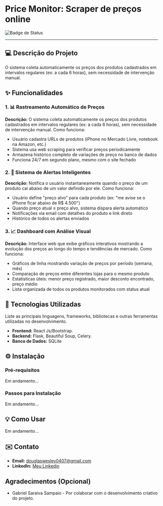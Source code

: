 # Price Monitor: Scraper de preços online

![Badge de Status](https://img.shields.io/badge/Status-Em%20Desenvolvimento-yellow) 

---

## 💻 Descrição do Projeto
O sistema coleta automaticamente os preços dos produtos cadastrados em intervalos regulares (ex: a cada 6 horas), sem necessidade de intervenção manual.

## ✨ Funcionalidades
### 1. 📊 Rastreamento Automático de Preços
**Descrição:** O sistema coleta automaticamente os preços dos produtos cadastrados em intervalos regulares (ex: a cada 6 horas), sem necessidade de intervenção manual.
Como funciona:

- Usuário cadastra URLs de produtos (iPhone no Mercado Livre, notebook na Amazon, etc.)
- Sistema usa web scraping para verificar preços periodicamente
- Armazena histórico completo de variações de preço no banco de dados
- Funciona 24/7 em segundo plano, mesmo com o site fechado
### 2. 🔔 Sistema de Alertas Inteligentes
**Descrição:** Notifica o usuário instantaneamente quando o preço de um produto cai abaixo de um valor definido por ele.
Como funciona:

- Usuário define "preço alvo" para cada produto (ex: "me avise se o iPhone ficar abaixo de R$ 4.500")
- Quando preço atual ≤ preço alvo, sistema dispara alerta automático
- Notificações via email com detalhes do produto e link direto
- Histórico de todos os alertas enviados

### 3. 📈 Dashboard com Análise Visual
**Descrição:** Interface web que exibe gráficos interativos mostrando a evolução dos preços ao longo do tempo e tendências de mercado.
Como funciona:

- Gráficos de linha mostrando variação de preços por período (semana, mês)
- Comparação de preços entre diferentes lojas para o mesmo produto
- Estatísticas úteis: menor preço registrado, maior desconto encontrado, preço médio
- Lista organizada de todos os produtos monitorados com status atual

## 🚀 Tecnologias Utilizadas

Liste as principais linguagens, frameworks, bibliotecas e outras ferramentas utilizadas no desenvolvimento.

* **Frontend:** React Js/Bootstrap.
* **Backend:**  Flask, Beautiful Soup, Celery.
* **Banco de Dados:** SQLite

## ⚙️ Instalação

### Pré-requisitos
Em andamento...

### Passos para Instalação
Em andamento...
## 💡 Como Usar
Em andamento...

## ✉️ Contato

* **Email:** [douglaswesley0407@gmail.com](mailto:douglaswesley0407@gmail.com)
* **LinkedIn:** [Meu Linkedin](https://www.linkedin.com/in/douglas-wesley/)

## Agradecimentos (Opcional)
* Gabriel Saraiva Sampaio - Por colaborar com o desenvolvimento criativo do projeto.
